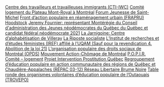 [Centre des travailleurs et travailleuses immigrants (CTI-IWC)](https://iwc-cti.ca/)
[Comité logement du Plateau Mont-Royal à Montréal](https://clpmr.com/)
[Forum Jeunesse de Saint-Michel](https://www.fjsm.org/)
[Front d’action populaire en réaménagement urbain (FRAPRU)](https://www.frapru.qc.ca/)
[Hoodstock](https://www.hoodstock.ca/)
[Jeremy Fournier: représentant Montérégie du Conseil d'administration des Jeunes néodémocrates du Québec du Québec et candidat fédéral néodémocrate 2021](https://www.facebook.com/JeremyFournierNPD)
[La Jarnigoine: Centre d’alphabétisation de Villeray](https://jarnigoine.com/)
[La Riposte socialiste](https://www.marxiste.qc.ca/)
[L’Institut de recherches et d’études féministes (IREF) affilié à l’UQAM (Sauf pour la revendication 4. Abolition de la loi 21)](https://iref.uqam.ca/)
[L’organisation populaire des droits sociaux de Montréal (OPDS)](http://opdsrm.com/)
[Mouvement Action-Chômage de Montréal](http://macmtl.qc.ca/)
[P.O.P.I.R. Comité – logement](https://popir.org/)
[Projet Intervention Prostitution Québec](https://pipq.org/)
[Regroupement d’éducation populaire en action communautaire des régions de Québec et Chaudière-Appalaches (RÉPAC 03-12)
](http://repac.org/)
[Réseau Libertaire Brume Noire](https://www.facebook.com/ReseauLibertaireBrumeNoire/)
[Table ronde des organismes volontaires d’éducation populaire de l’Outaouais (TROVEPO)](https://www.trovepo.org/contact)